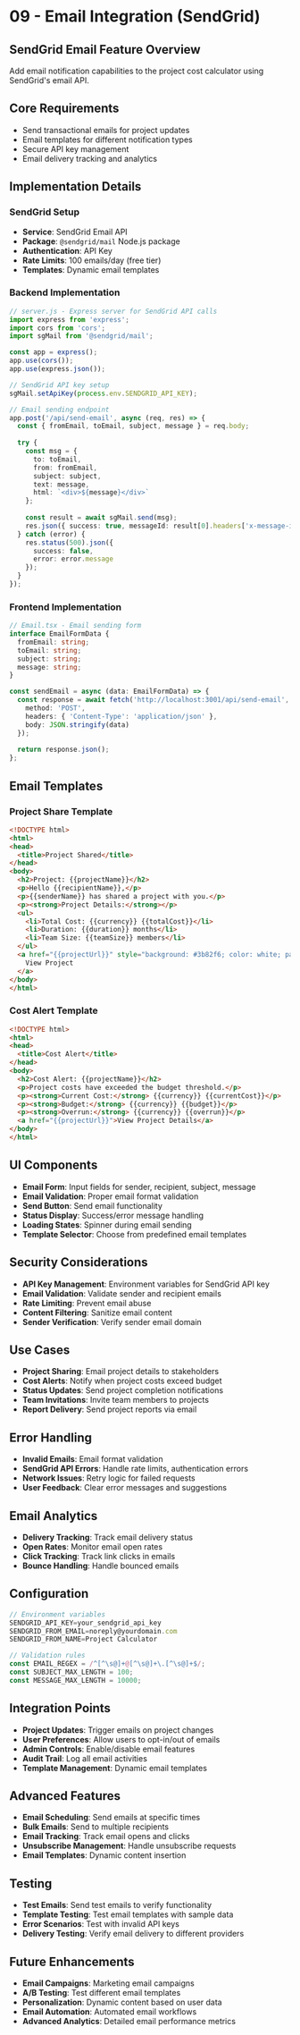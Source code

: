 # 09 - Email Integration (SendGrid)

## SendGrid Email Feature Overview
Add email notification capabilities to the project cost calculator using SendGrid's email API.

## Core Requirements
- Send transactional emails for project updates
- Email templates for different notification types
- Secure API key management
- Email delivery tracking and analytics

## Implementation Details

### SendGrid Setup
- **Service**: SendGrid Email API
- **Package**: `@sendgrid/mail` Node.js package
- **Authentication**: API Key
- **Rate Limits**: 100 emails/day (free tier)
- **Templates**: Dynamic email templates

### Backend Implementation
```typescript
// server.js - Express server for SendGrid API calls
import express from 'express';
import cors from 'cors';
import sgMail from '@sendgrid/mail';

const app = express();
app.use(cors());
app.use(express.json());

// SendGrid API key setup
sgMail.setApiKey(process.env.SENDGRID_API_KEY);

// Email sending endpoint
app.post('/api/send-email', async (req, res) => {
  const { fromEmail, toEmail, subject, message } = req.body;
  
  try {
    const msg = {
      to: toEmail,
      from: fromEmail,
      subject: subject,
      text: message,
      html: `<div>${message}</div>`
    };
    
    const result = await sgMail.send(msg);
    res.json({ success: true, messageId: result[0].headers['x-message-id'] });
  } catch (error) {
    res.status(500).json({ 
      success: false, 
      error: error.message 
    });
  }
});
```

### Frontend Implementation
```typescript
// Email.tsx - Email sending form
interface EmailFormData {
  fromEmail: string;
  toEmail: string;
  subject: string;
  message: string;
}

const sendEmail = async (data: EmailFormData) => {
  const response = await fetch('http://localhost:3001/api/send-email', {
    method: 'POST',
    headers: { 'Content-Type': 'application/json' },
    body: JSON.stringify(data)
  });
  
  return response.json();
};
```

## Email Templates

### Project Share Template
```html
<!DOCTYPE html>
<html>
<head>
  <title>Project Shared</title>
</head>
<body>
  <h2>Project: {{projectName}}</h2>
  <p>Hello {{recipientName}},</p>
  <p>{{senderName}} has shared a project with you.</p>
  <p><strong>Project Details:</strong></p>
  <ul>
    <li>Total Cost: {{currency}} {{totalCost}}</li>
    <li>Duration: {{duration}} months</li>
    <li>Team Size: {{teamSize}} members</li>
  </ul>
  <a href="{{projectUrl}}" style="background: #3b82f6; color: white; padding: 12px 24px; text-decoration: none; border-radius: 6px;">
    View Project
  </a>
</body>
</html>
```

### Cost Alert Template
```html
<!DOCTYPE html>
<html>
<head>
  <title>Cost Alert</title>
</head>
<body>
  <h2>Cost Alert: {{projectName}}</h2>
  <p>Project costs have exceeded the budget threshold.</p>
  <p><strong>Current Cost:</strong> {{currency}} {{currentCost}}</p>
  <p><strong>Budget:</strong> {{currency}} {{budget}}</p>
  <p><strong>Overrun:</strong> {{currency}} {{overrun}}</p>
  <a href="{{projectUrl}}">View Project Details</a>
</body>
</html>
```

## UI Components
- **Email Form**: Input fields for sender, recipient, subject, message
- **Email Validation**: Proper email format validation
- **Send Button**: Send email functionality
- **Status Display**: Success/error message handling
- **Loading States**: Spinner during email sending
- **Template Selector**: Choose from predefined email templates

## Security Considerations
- **API Key Management**: Environment variables for SendGrid API key
- **Email Validation**: Validate sender and recipient emails
- **Rate Limiting**: Prevent email abuse
- **Content Filtering**: Sanitize email content
- **Sender Verification**: Verify sender email domain

## Use Cases
- **Project Sharing**: Email project details to stakeholders
- **Cost Alerts**: Notify when project costs exceed budget
- **Status Updates**: Send project completion notifications
- **Team Invitations**: Invite team members to projects
- **Report Delivery**: Send project reports via email

## Error Handling
- **Invalid Emails**: Email format validation
- **SendGrid API Errors**: Handle rate limits, authentication errors
- **Network Issues**: Retry logic for failed requests
- **User Feedback**: Clear error messages and suggestions

## Email Analytics
- **Delivery Tracking**: Track email delivery status
- **Open Rates**: Monitor email open rates
- **Click Tracking**: Track link clicks in emails
- **Bounce Handling**: Handle bounced emails

## Configuration
```typescript
// Environment variables
SENDGRID_API_KEY=your_sendgrid_api_key
SENDGRID_FROM_EMAIL=noreply@yourdomain.com
SENDGRID_FROM_NAME=Project Calculator

// Validation rules
const EMAIL_REGEX = /^[^\s@]+@[^\s@]+\.[^\s@]+$/;
const SUBJECT_MAX_LENGTH = 100;
const MESSAGE_MAX_LENGTH = 10000;
```

## Integration Points
- **Project Updates**: Trigger emails on project changes
- **User Preferences**: Allow users to opt-in/out of emails
- **Admin Controls**: Enable/disable email features
- **Audit Trail**: Log all email activities
- **Template Management**: Dynamic email templates

## Advanced Features
- **Email Scheduling**: Send emails at specific times
- **Bulk Emails**: Send to multiple recipients
- **Email Tracking**: Track email opens and clicks
- **Unsubscribe Management**: Handle unsubscribe requests
- **Email Templates**: Dynamic content insertion

## Testing
- **Test Emails**: Send test emails to verify functionality
- **Template Testing**: Test email templates with sample data
- **Error Scenarios**: Test with invalid API keys
- **Delivery Testing**: Verify email delivery to different providers

## Future Enhancements
- **Email Campaigns**: Marketing email campaigns
- **A/B Testing**: Test different email templates
- **Personalization**: Dynamic content based on user data
- **Email Automation**: Automated email workflows
- **Advanced Analytics**: Detailed email performance metrics 